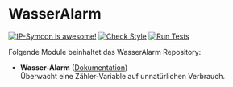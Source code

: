 # WasserAlarm

[![IP-Symcon is awesome!](https://img.shields.io/badge/IP--Symcon-4.2-blue.svg)](https://www.symcon.de)
[![Check Style](https://github.com/symcon/WasserAlarm/workflows/Check%20Style/badge.svg)](https://github.com/symcon/WasserAlarm/actions)
[![Run Tests](https://github.com/symcon/WasserAlarm/workflows/Run%20Tests/badge.svg)](https://github.com/symcon/WasserAlarm/actions)

Folgende Module beinhaltet das WasserAlarm Repository:

- __Wasser-Alarm__ ([Dokumentation](WasserAlarm))  
	Überwacht eine Zähler-Variable auf unnatürlichen Verbrauch.

